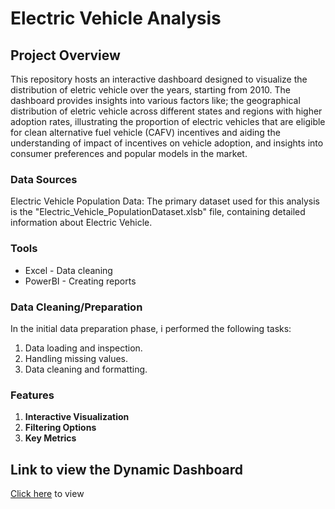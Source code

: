 # Electric Vehicle Analysis

## Project Overview

This repository hosts an interactive dashboard designed to visualize the distribution of eletric vehicle over the years, starting from 2010. The dashboard provides insights into various factors like; the geographical distribution of eletric vehicle across different states and regions with higher adoption rates, illustrating the proportion of electric vehicles that are eligible for clean alternative fuel vehicle (CAFV) incentives and aiding the understanding of impact of incentives on vehicle adoption, and insights into consumer preferences and popular models in the market.

### Data Sources

Electric Vehicle Population Data: The primary dataset used for this analysis is the "Electric_Vehicle_PopulationDataset.xlsb" file, containing detailed information about Electric Vehicle.

### Tools

- Excel - Data cleaning
- PowerBI - Creating reports
  

### Data Cleaning/Preparation

In the initial data preparation phase, i performed the following tasks:
1. Data loading and inspection.
2. Handling missing values.
3. Data cleaning and formatting.


### Features

1. **Interactive Visualization** 
2. **Filtering Options** 
3. **Key Metrics**

## Link to view the Dynamic Dashboard
[Click here]() to view



